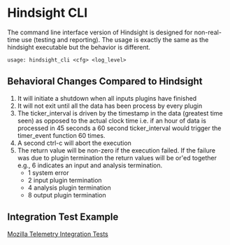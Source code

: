 # Hindsight CLI

The command line interface version of Hindsight is designed for non-real-time
use (testing and reporting).  The usage is exactly the same as the hindsight
executable but the behavior is different.

```
usage: hindsight_cli <cfg> <log_level>
```

## Behavioral Changes Compared to Hindsight

1. It will initiate a shutdown when all inputs plugins have finished
1. It will not exit until all the data has been process by every plugin
1. The ticker_interval is driven by the timestamp in the data (greatest time
   seen) as opposed to the actual clock time i.e. if an hour of data is
   processed in 45 seconds a 60 second ticker_interval would trigger the
   timer_event function 60 times.
1. A second ctrl-c will abort the execution
1. The return value will be non-zero if the execution failed.  If the failure
   was due to plugin termination the return values will be or'ed together
   e.g., 6 indicates an input and analysis termination.
   * 1 system error
   * 2 input plugin termination
   * 4 analysis plugin termination
   * 8 output plugin termination

## Integration Test Example

[Mozilla Telemetry Integration Tests](https://github.com/mozilla-services/lua_sandbox_extensions/tree/master/moz_telemetry/tests/hindsight)


